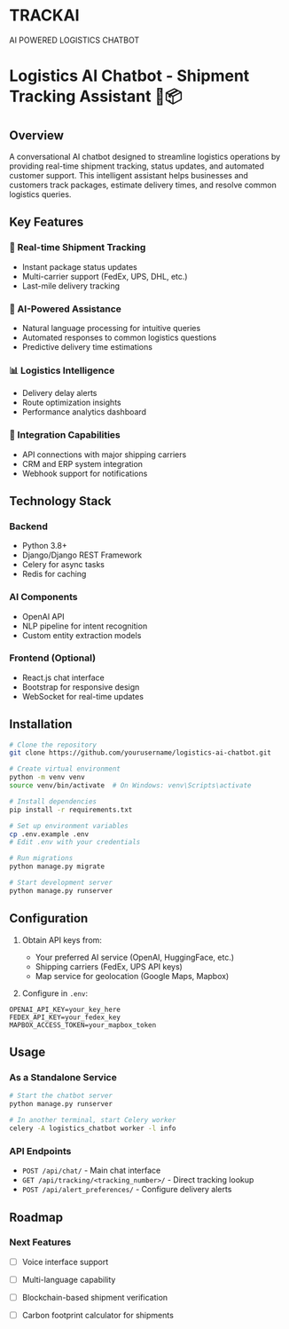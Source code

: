 # TRACKAI
AI POWERED LOGISTICS CHATBOT
# Logistics AI Chatbot - Shipment Tracking Assistant 🚚📦

## Overview
A conversational AI chatbot designed to streamline logistics operations by providing real-time shipment tracking, status updates, and automated customer support. This intelligent assistant helps businesses and customers track packages, estimate delivery times, and resolve common logistics queries.

## Key Features

### 🚛 Real-time Shipment Tracking
- Instant package status updates
- Multi-carrier support (FedEx, UPS, DHL, etc.)
- Last-mile delivery tracking

### 🤖 AI-Powered Assistance
- Natural language processing for intuitive queries
- Automated responses to common logistics questions
- Predictive delivery time estimations

### 📊 Logistics Intelligence
- Delivery delay alerts
- Route optimization insights
- Performance analytics dashboard

### 🔌 Integration Capabilities
- API connections with major shipping carriers
- CRM and ERP system integration
- Webhook support for notifications

## Technology Stack

### Backend
- Python 3.8+
- Django/Django REST Framework
- Celery for async tasks
- Redis for caching

### AI Components
- OpenAI API
- NLP pipeline for intent recognition
- Custom entity extraction models

### Frontend (Optional)
- React.js chat interface
- Bootstrap for responsive design
- WebSocket for real-time updates

## Installation

```bash
# Clone the repository
git clone https://github.com/yourusername/logistics-ai-chatbot.git

# Create virtual environment
python -m venv venv
source venv/bin/activate  # On Windows: venv\Scripts\activate

# Install dependencies
pip install -r requirements.txt

# Set up environment variables
cp .env.example .env
# Edit .env with your credentials

# Run migrations
python manage.py migrate

# Start development server
python manage.py runserver
```

## Configuration

1. Obtain API keys from:
   - Your preferred AI service (OpenAI, HuggingFace, etc.)
   - Shipping carriers (FedEx, UPS API keys)
   - Map service for geolocation (Google Maps, Mapbox)

2. Configure in `.env`:
```
OPENAI_API_KEY=your_key_here
FEDEX_API_KEY=your_fedex_key
MAPBOX_ACCESS_TOKEN=your_mapbox_token
```

## Usage

### As a Standalone Service
```bash
# Start the chatbot server
python manage.py runserver

# In another terminal, start Celery worker
celery -A logistics_chatbot worker -l info
```

### API Endpoints
- `POST /api/chat/` - Main chat interface
- `GET /api/tracking/<tracking_number>/` - Direct tracking lookup
- `POST /api/alert_preferences/` - Configure delivery alerts

## Roadmap

### Next Features
- [ ] Voice interface support
- [ ] Multi-language capability
- [ ] Blockchain-based shipment verification
- [ ] Carbon footprint calculator for shipments


